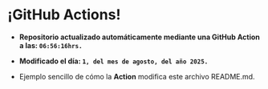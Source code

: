 # ¡GitHub Actions!
* **Repositorio actualizado automáticamente mediante una GitHub Action a las: `06:56:16hrs.`**
* **Modificado el día: `1, del mes de agosto, del año 2025.`**

* Ejemplo sencillo de cómo la **Action** modifica este archivo README.md.
